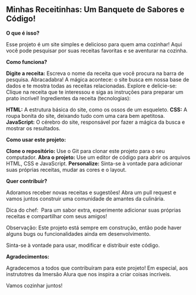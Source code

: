 ## Minhas Receitinhas: Um Banquete de Sabores e Código! ️

**O que é isso?**

Esse projeto é um site simples e delicioso para quem ama cozinhar!  Aqui você pode pesquisar por suas receitas favoritas e se aventurar na cozinha.

**Como funciona?**

**Digite a receita:** Escreva o nome da receita que você procura na barra de pesquisa.
Abracadabra! A mágica acontece: o site busca em nossa base de dados e te mostra todas as receitas relacionadas.
Explore e delicie-se: Clique na receita que te interessou e siga as instruções para preparar um prato incrível!
Ingredientes da receita (tecnologias):

**HTML:** A estrutura básica do site, como os ossos de um esqueleto.
**CSS:** A roupa bonita do site, deixando tudo com uma cara bem apetitosa.
**JavaScript:** O cérebro do site, responsável por fazer a mágica da busca e mostrar os resultados.

**Como usar este projeto:**

**Clone o repositório:** Use o Git para clonar este projeto para o seu computador.
**Abra o projeto:** Use um editor de código para abrir os arquivos HTML, CSS e JavaScript.
**Personalize:** Sinta-se à vontade para adicionar suas próprias receitas, mudar as cores e o layout.

**Quer contribuir?**

Adoramos receber novas receitas e sugestões! Abra um pull request e vamos juntos construir uma comunidade de amantes da culinária.

Dica do chef: ‍ Para um sabor extra, experimente adicionar suas próprias receitas e compartilhar com seus amigos!

Observação: Este projeto está sempre em construção, então pode haver alguns bugs ou funcionalidades ainda em desenvolvimento.

Sinta-se à vontade para usar, modificar e distribuir este código.

**Agradecimentos:**

Agradecemos a todos que contribuíram para este projeto! Em especial, aos instrutotres da Imersão Alura que nos inspira a criar coisas incríveis.

Vamos cozinhar juntos! ‍‍
